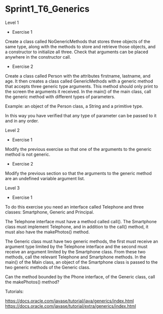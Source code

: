 # Sprint1_T6_Generics

Level 1

- Exercise 1

Create a class called NoGenericMethods that stores three objects of the same type, along with the methods to store and retrieve those objects, and a constructor to initialize all three. Check that arguments can be placed anywhere in the constructor call.

- Exercise 2

Create a class called Person with the attributes firstname, lastname, and age. It then creates a class called GenericMethods with a generic method that accepts three generic type arguments. This method should only print to the screen the arguments it received. In the main() of the main class, call the generic method with different types of parameters.

Example: an object of the Person class, a String and a primitive type.

In this way you have verified that any type of parameter can be passed to it and in any order.


Level 2

- Exercise 1

Modify the previous exercise so that one of the arguments to the generic method is not generic.

- Exercise 2

Modify the previous section so that the arguments to the generic method are an undefined variable argument list.


Level 3

- Exercise 1

To do this exercise you need an interface called Telephone and three classes: Smartphone, Generic and Principal.

The Telephone interface must have a method called call(). The Smartphone class must implement Telephone, and in addition to the call() method, it must also have the makePhotos() method.

The Generic class must have two generic methods, the first must receive an argument type limited by the Telephone interface and the second must receive an argument limited by the Smartphone class. From these two methods, call the relevant Telephone and Smartphone methods. In the main() of the Main class, an object of the Smartphone class is passed to the two generic methods of the Generic class.

Can the method bounded by the Phone interface, of the Generic class, call the makePhotos() method?


Tutorials:

https://docs.oracle.com/javase/tutorial/java/generics/index.html
https://docs.oracle.com/javase/tutorial/extra/generics/index.html
